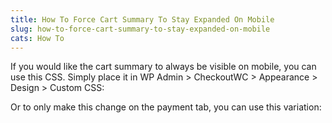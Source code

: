 ```yaml
---
title: How To Force Cart Summary To Stay Expanded On Mobile
slug: how-to-force-cart-summary-to-stay-expanded-on-mobile
cats: How To
---
```


 If you would like the cart summary to always be visible on mobile, you can use this CSS. Simply place it in WP Admin &gt; CheckoutWC &gt; Appearance &gt; Design &gt; Custom CSS:

<script src="https://gist.github.com/clifgriffin/3ec55fb42fd2f87d92e851a6d9eb0d01.js" type="text/javascript"></script> Or to only make this change on the payment tab, you can use this variation:

<script src="https://gist.github.com/clifgriffin/7c8ba82b623157ffd8eb41fbefb0f678.js" type="text/javascript"></script>